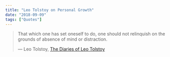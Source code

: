 ```yaml
---
title: "Leo Tolstoy on Personal Growth"
date: "2018-09-09"
tags: ["Quotes"]
---
```


> That which one has set oneself to do, one should not relinquish on the grounds of absence of mind or distraction.
> <footer>— Leo Tolstoy, <a href="https://archive.org/stream/diariesofleotols00tols#page/36">The Diaries of Leo Tolstoy</a></footer>